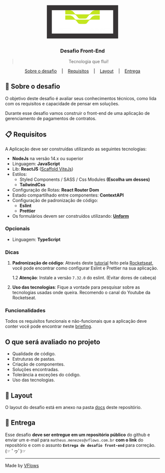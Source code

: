 <h1 align="center" >
  <img alt="VFlows" title="VFlows" src=".github/logo.png" width="200px" style="background:#373435; padding:16px"/>
</h1>

<h3 align="center">
  Desafio Front-End
</h3>

<blockquote align="center">Tecnologia que flui!</blockquote>

<p align="center">
  <a href="#-Sobre-o-desafio">Sobre o desafio</a>
  &nbsp;&nbsp;&nbsp;|&nbsp;&nbsp;&nbsp;
  <a href="#-Requisitos">Requisitos</a>
  &nbsp;&nbsp;&nbsp;|&nbsp;&nbsp;&nbsp;
  <a href="#-Layout">Layout</a>
  &nbsp;&nbsp;&nbsp;|&nbsp;&nbsp;&nbsp;
  <a href="#-Entrega">Entrega</a>
</p>

## 🚀 Sobre o desafio

O objetivo deste desafio é avaliar seus conhecimentos técnicos, como lida com os requisitos e capacidade de pensar em soluções.

Durante esse desafio vamos construir o front-end de uma aplicação de gerenciamento de pagamentos de contratos.

## 📋 Requisitos

A Aplicação deve ser construídas utilizando as seguintes tecnologias:

- **NodeJs** na versão 14.x ou superior
- Linguagem: **JavaScript**
- Lib: **ReactJS** ([Scaffold ViteJs](https://vitejs.dev))
- Estilos:
  - Styled Components / SASS / Css Modules **(Escolha um desses)**
  - **TailwindCss**
- Configuração de Rotas: **React Router Dom**
- Estado compartilhado entre componentes: **ContextAPI**
- Configuração de padronização de código:
  - **Eslint**
  - **Prettier**
- Os formulários devem ser construídos utilizando: **[Unform](https://unform-rocketseat.vercel.app)**

### Opcionais

- Linguagem: **TypeScript**

### Dicas

1. **Padronização de código**: Através deste [tutorial](https://www.notion.so/Padr-es-de-projeto-com-ESLint-Prettier-e-EditorConfig-0b57b47a24724c859c0cf226aa0cc3a7) feito pela [Rocketseat](https://rocketseat.com.br/), você pode encontrar como configurar Eslint e Prettier na sua aplicação.

   1.2 **Atenção**: Instale a versão `7.32.0` do eslint. (Evitar dores de cabeça)

2. **Uso das tecnologias**: Fique a vontade para pesquisar sobre as tecnologias usadas onde queira. Recomendo o canal do Youtube da Rocketseat.

### Funcionalidades

Todos os requisitos funcionais e não-funcionais que a aplicação deve conter você pode encontrar neste [briefing](./briefing.md).

## O que será avaliado no projeto

- Qualidade de código.
- Estruturas de pastas.
- Criação de componentes.
- Soluções encontradas.
- Tolerância a exceções do código.
- Uso das tecnologias.

## 🎨 Layout

O layout do desafio está em anexo na pasta [docs](./docs/) deste repositório.

## 📅 Entrega

Esse desafio **deve ser entregue em um repositório público** do github e enviar um e-mail para `matheus.menezes@vflows.com.br` **com o link** do repositório e com o assunto **`Entrega de desafio front-end`** para correção. (☞ ﾟヮﾟ)☞

---

Made by [VFlows](https://vflows.com.br)
